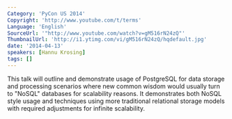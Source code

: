 ```yaml
---
Category: 'PyCon US 2014'
Copyright: 'http://www.youtube.com/t/terms'
Language: 'English'
SourceUrl: '"http://www.youtube.com/watch?v=gM516rN24zQ"'
ThumbnailUrl: 'http://i1.ytimg.com/vi/gM516rN24zQ/hqdefault.jpg'
date: '2014-04-13'
speakers: [Hannu Krosing]
tags: []
---
```

This talk will outline and demonstrate usage of PostgreSQL for data storage and processing scenarios where new common wisdom would usually turn to "NoSQL" databases for scalability reasons. It demonstrates both NoSQL style usage and techniques using more traditional relational storage models with required adjustments for infinite scalability.